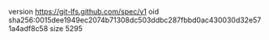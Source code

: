 version https://git-lfs.github.com/spec/v1
oid sha256:0015dee1949ec2074b71308dc503ddbc287fbbd0ac430030d32e571a4adf8c58
size 5295
